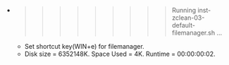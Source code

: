 * >>>>>>>>> Running inst-zclean-03-default-filemanager.sh ...
  * Set shortcut key(WIN+e) for filemanager.
  * Disk size = 6352148K. Space Used = 4K. Runtime = 00:00:00:02.
